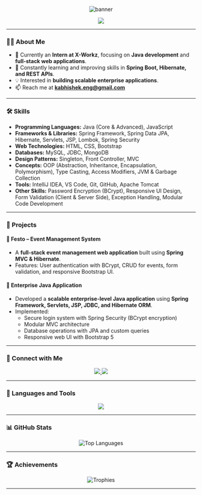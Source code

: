<p align="center">
  <img src="https://capsule-render.vercel.app/api?type=waving&height=320&color=0:0e75b6,100:0072ff&text=K%20Abhishek&animation=fadeIn&fontSize=70&fontAlign=50&fontAlignY=25&fontColor=ffffff&desc=Java%20Developer%20%7C%20Full-Stack%20Enthusiast%20%7C%20Lifelong%20Learner&descAlign=50&descAlignY=55&descSize=25&desc2=✨%20Passionate%20about%20writing%20clean,%20scalable%20code%20and%20building%20impactful%20enterprise%20solutions.%20🚀&desc2Align=50&desc2AlignY=80&desc2Size=18" alt="banner" />
</p>
<p align="center">
  <img src="https://img.shields.io/badge/✨%20Passionate%20about%20writing%20clean,%20scalable%20code%20and%20building%20impactful%20enterprise%20solutions.%20🚀-blueviolet?style=for-the-badge" />
</p>

---

### 👨‍💻 About Me
- 🔭 Currently an **Intern at X-Workz**, focusing on **Java development** and **full-stack web applications**.  
- 🌱 Constantly learning and improving skills in **Spring Boot, Hibernate, and REST APIs**.  
- 💡 Interested in **building scalable enterprise applications**.  
- 📫 Reach me at **[kabhishek.eng@gmail.com](mailto:kabhishek.eng@gmail.com)**  

---

### 🛠️ Skills

- **Programming Languages:** Java (Core & Advanced), JavaScript  
- **Frameworks & Libraries:** Spring Framework, Spring Data JPA, Hibernate, Servlets, JSP, Lombok, Spring Security  
- **Web Technologies:** HTML, CSS, Bootstrap  
- **Databases:** MySQL, JDBC, MongoDB  
- **Design Patterns:** Singleton, Front Controller, MVC  
- **Concepts:** OOP (Abstraction, Inheritance, Encapsulation, Polymorphism), Type Casting, Access Modifiers, JVM & Garbage Collection  
- **Tools:** IntelliJ IDEA, VS Code, Git, GitHub, Apache Tomcat  
- **Other Skills:** Password Encryption (BCrypt), Responsive UI Design, Form Validation (Client & Server Side), Exception Handling, Modular Code Development  

---

### 🚀 Projects

#### 📌 Festo – Event Management System  
- A **full-stack event management web application** built using **Spring MVC & Hibernate**.  
- Features: User authentication with BCrypt, CRUD for events, form validation, and responsive Bootstrap UI.  

#### 📌 Enterprise Java Application  
- Developed a **scalable enterprise-level Java application** using **Spring Framework, Servlets, JSP, JDBC, and Hibernate ORM**.  
- Implemented:
  - Secure login system with Spring Security (BCrypt encryption)  
  - Modular MVC architecture  
  - Database operations with JPA and custom queries  
  - Responsive web UI with Bootstrap 5  

---

### 🤝 Connect with Me
<p align="center">
  <a href="https://www.linkedin.com/in/abhishek-k-2b8261264/" target="blank">
    <img src="https://img.shields.io/badge/LinkedIn-0077B5?style=for-the-badge&logo=linkedin&logoColor=white" />
  </a>
  <a href="https://instagram.com/k_abhishek.28" target="blank">
    <img src="https://img.shields.io/badge/Instagram-E4405F?style=for-the-badge&logo=instagram&logoColor=white" />
  </a>
</p>

---

### 🧰 Languages and Tools
<p align="center">
  <img src="https://skillicons.dev/icons?i=java,spring,hibernate,mysql,mongodb,html,css,js,bootstrap,git,github,vscode,idea,tomcat" />
</p>

---

### 📊 GitHub Stats



<p align="center">
  <img src="https://github-readme-stats.vercel.app/api/top-langs?username=kabhishek28&show_icons=true&locale=en&layout=compact&theme=tokyonight&hide_border=false&border_radius=12" alt="Top Languages" />
</p>

---

### 🏆 Achievements
<p align="center">
  <img src="https://github-profile-trophy.vercel.app/?username=kabhishek28&theme=tokyonight&margin-w=10&margin-h=10&no-bg=true&no-frame=false" alt="Trophies" />
</p>

---


